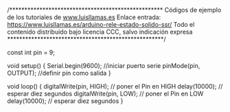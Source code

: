 /***************************************************
Códigos de ejemplo de los tutoriales de www.luisllamas.es
Enlace entrada: https://www.luisllamas.es/arduino-rele-estado-solido-ssr/
Todo el contenido distribuido bajo licencia CCC, salvo indicación expresa
****************************************************/

const int pin = 9;
 
void setup()
{
  Serial.begin(9600);    //iniciar puerto serie
  pinMode(pin, OUTPUT);  //definir pin como salida
}
 
void loop()
{
  digitalWrite(pin, HIGH);   // poner el Pin en HIGH
  delay(10000);               // esperar diez segundos
  digitalWrite(pin, LOW);    // poner el Pin en LOW
  delay(10000);               // esperar diez segundos
}